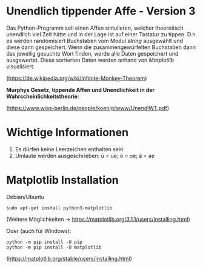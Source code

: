 # Unendlich tippender Affe - Version 3

Das Python-Programm soll einen Affen simulieren, welcher theoretisch unendlich viel Zeit hätte und in der Lage ist auf einer Tastatur zu tippen. 
D.h. es werden randomisiert Buchstaben vom Modul *string* ausgewählt und diese dann gespeichert. Wenn die zusammengewürfelten Buchstaben dann das 
jeweilig gesuchte Wort finden, werde alle Daten gespeichert und ausgewertet. Diese sortierten Daten werden anhand von *Matplotlib* 
visualisiert.

(https://de.wikipedia.org/wiki/Infinite-Monkey-Theorem)

**Murphys Gesetz, tippende Affen und Unendlichkeit in der Wahrscheinlichkeitstheorie**: 

(https://www.wias-berlin.de/people/koenig/www/UnendlWT.pdf)
 
# Wichtige Informationen

  1. Es dürfen keine Leerzeichen enthalten sein
  2. Umlaute werden ausgeschrieben: ü = ue; ö = oe; ä = ae

# Matplotlib Installation

Debian/Ubuntu

    sudo apt-get install python3-matplotlib

(Weitere Möglichkeiten -> https://matplotlib.org/3.1.1/users/installing.html)

Oder (auch für Windows):

    python -m pip install -U pip
    python -m pip install -U matplotlib


(https://matplotlib.org/stable/users/installing.html)


